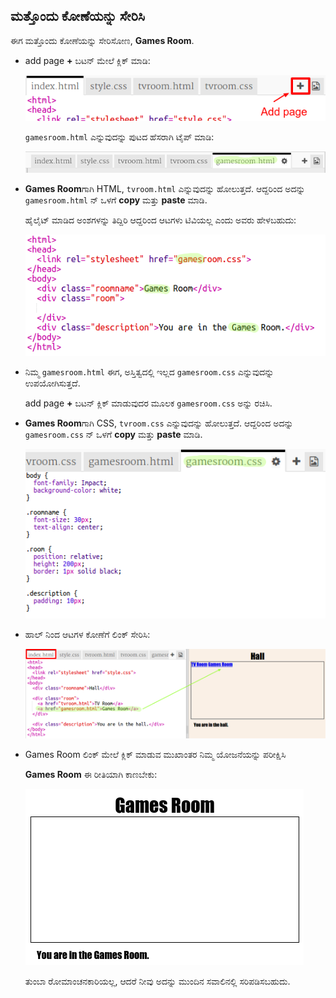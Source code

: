 ## ಮತ್ತೊಂದು ಕೋಣೆಯನ್ನು ಸೇರಿಸಿ

ಈಗ ಮತ್ತೊಂದು ಕೋಣೆಯನ್ನು ಸೇರಿಸೋಣ, **Games Room**.

+ add page **+** ಬಟನ್ ಮೇಲೆ ಕ್ಲಿಕ್ ಮಾಡಿ:
    
    ![screenshot](images/rooms-add-page.png)
    
    `gamesroom.html` ಎನ್ನುವುದನ್ನು ಪುಟದ ಹೆಸರಾಗಿ ಟೈಪ್ ಮಾಡಿ:
    
    ![screenshot](images/rooms-games-html.png)

+ **Games Room**ಗಾಗಿ HTML, `tvroom.html` ಎನ್ನುವುದನ್ನು ಹೋಲುತ್ತದೆ. ಆದ್ದರಿಂದ ಅದನ್ನು `gamesroom.html` ನ್ ಒಳಗೆ **copy** ಮತ್ತು **paste** ಮಾಡಿ.
    
    ಹೈಲೈಟ್ ಮಾಡಿದ ಅಂಶಗಳನ್ನು ತಿದ್ದಿರಿ ಆದ್ದರಿಂದ ಆಟಗಳು ಟಿವಿಯಲ್ಲ ಎಂದು ಅವರು ಹೇಳಬಹುದು:
    
    ![screenshot](images/rooms-games-html2.png)

+ ನಿಮ್ಮ `gamesroom.html` ಈಗ, ಅಸ್ತಿತ್ವದಲ್ಲಿ ಇಲ್ಲದ `gamesroom.css` ಎನ್ನುವುದನ್ನು ಉಪಯೋಗಿಸುತ್ತದೆ.
    
    add page **+** ಬಟನ್ ಕ್ಲಿಕ್ ಮಾಡುವುದರ ಮೂಲಕ `gamesroom.css` ಅನ್ನು ರಚಿಸಿ.

+ **Games Room**ಗಾಗಿ CSS, `tvroom.css` ಎನ್ನುವುದನ್ನು ಹೋಲುತ್ತದೆ. ಆದ್ದರಿಂದ ಅದನ್ನು `gamesroom.css` ನ್ ಒಳಗೆ **copy** ಮತ್ತು **paste** ಮಾಡಿ.
    
    ![screenshot](images/rooms-add-games-css.png)

+ ಹಾಲ್ ನಿಂದ ಆಟಗಳ ಕೋಣೆಗೆ ಲಿಂಕ್ ಸೇರಿಸಿ:
    
    ![screenshot](images/rooms-hall-games.png)

+ Games Room ಲಿಂಕ್ ಮೇಲೆ ಕ್ಲಿಕ್ ಮಾಡುವ ಮುಖಾಂತರ ನಿಮ್ಮ ಯೋಜನೆಯನ್ನು ಪರೀಕ್ಷಿಸಿ
    
    **Games Room** ಈ ರೀತಿಯಾಗಿ ಕಾಣಬೇಕು:
    
    ![screenshot](images/rooms-games-before.png)
    
    ತುಂಬಾ ರೋಮಾಂಚನಕಾರಿಯಲ್ಲ, ಆದರೆ ನೀವು ಅದನ್ನು ಮುಂದಿನ ಸವಾಲಿನಲ್ಲಿ ಸರಿಪಡಿಸಬಹುದು.